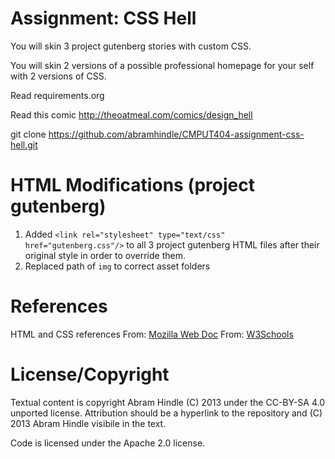 Assignment: CSS Hell
====================

You will skin 3 project gutenberg stories with custom CSS.

You will skin 2 versions of a possible professional homepage for your
self with 2 versions of CSS.

Read requirements.org

Read this comic http://theoatmeal.com/comics/design_hell

git clone https://github.com/abramhindle/CMPUT404-assignment-css-hell.git


HTML Modifications (project gutenberg)
======================================
1. Added `<link rel="stylesheet" type="text/css" href="gutenberg.css"/>` to 
all 3 project gutenberg HTML files after their original style in order to
override them. 
2. Replaced path of `img` to correct asset folders


References
==========
HTML and CSS references
From: [Mozilla Web Doc](https://developer.mozilla.org/en-US/docs/Web/CSS)
From: [W3Schools](https://www.w3schools.com)

License/Copyright
=================

Textual content is copyright Abram Hindle (C) 2013 under the CC-BY-SA
4.0 unported license. Attribution should be a hyperlink to the
repository and (C) 2013 Abram Hindle visibile in the text.

Code is licensed under the Apache 2.0 license.


